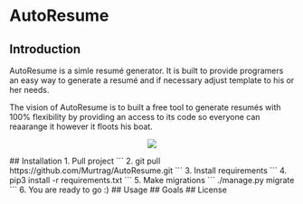 # AutoResume
## Introduction
AutoResume is a simle resumé generator. It is built to provide programers an easy way to generate a resumé and if necessary adjust template to his or her needs.

The vision of AutoResume is to built a free tool to generate resumés with 100% flexibility by providing an access to its code
so everyone can reaarange it however it floots his boat.
<p align="center">
    <img src="https://i.imgur.com/TBKzjAS.png"/>
</p>
## Installation
1. Pull project
```
2. git pull https://github.com/Murtrag/AutoResume.git
```
3. Install requirements
```
4. pip3 install -r requirements.txt
```
5. Make migrations
```
./manage.py migrate
```
6. You are ready to go :)
## Usage
## Goals
## License

